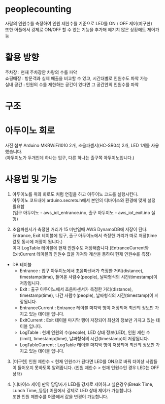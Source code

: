# peoplecounting
사람의 인원수를 측정하여 인원 제한수를 기준으로 LED를 ON / OFF 제어(미구현)    
또한 어플에서 강제로 ON/OFF 할 수 있는 기능을 추가해 예기치 않은 상황에도 제어가능

# 활용 방향
주차장 : 현재 주차장안 차량의 수를 파악  
쇼핑매장 : 방문객과 실제 매출을 비교할 수 있고, 시간대별로 인원수도 파악 가능  
실내 공간 : 인원의 수를 제한하는 공간이 있다면 그 공간안의 인원수를 파악  

# 구조


# 아두이노 회로
사진 첨부
Arduino MKRWiFi1010 2개, 초음파센서(HC-SR04) 2개, LED 1개를 사용했습니다.  
(아두이노가 두개인데 하나는 입구, 다른 하나는 출구쪽 아두이노입니다.)

# 사용법 및 기능
1. 아두이노를 위의 회로도 처럼 연결을 하고 아두이노 코드를 실행시킨다.  
아두이노 코드내에 arduino.secrets.h에서 본인의 디바이스와 환경에 맞게 설정 필요함  
(입구 아두이노 - aws_iot_entrance.ino, 출구 아두이노 - aws_iot_exit.ino 실행)

2. 초음파센서가 측정한 거리가 15 미만일때 AWS DynamoDB에 저장이 된다.  
Entrance, Exit 테이블에 입구, 출구 아두이노에서 측정한 거리가 따로 저장(time값도 동시에 저장이 됩니다.)  
이때 LogTable 테이블에 현재 인원수도 저장해줍니다.(EntranceCurrent와 ExitCurrent 테이블의 인원수 값을 가져와 계산을 통하여 현재 인원수를 측정)
  * DB 테이블 
    - Entrance : 입구 아두이노에서 초음파센서가 측정한 거리(distance), timestamp(time), 들어온 사람수(people), 날짜형식의 시간(timestamp)이 저장됩니다.
    - Exit : 출구 아두이노에서 초음파센서가 측정한 거리(distance), timestamp(time), 나간 사람수(people), 날짜형식의 시간(timestamp)이 저장됩니다.
    - EntranceCurrent : Entrance 테이블 마지막 행이 저장되어 최신의 정보만 가지고 있는 테이블 입니다.
    - ExitCurrent : Exit 테이블 마지막 행이 저장되어 최신의 정보만 가지고 있는 테이블 입니다.
    - LogTable : 현재 인원의 수(people), LED 상태 정보(LED), 인원 제한 수(limit), timestamp(time), 날짜형식의 시간(timestamp)이 저장됩니다.
    - LogTableCurrent : LogTable 테이블 마지막 행이 저장되어 최신의 정보만 가지고 있는 테이블 입니다.

3. [미구현] 인원 제한수 < 현재 인원수가 된다면 LED를 ON으로 바꿔 더이상 사람들이 들어오지 못하도록 알려줍니다. (인원 제한수 > 현재 인원수인 경우 LED는 OFF상태)  

4. [디바이스 제어] 만약 담당자가 LED를 강제로 제어하고 싶은경우(Break Time, Lunch Time,,등등) 어플에서 강제로 LED 상태 제어가 가능합니다.  
또한 인원 제한수를 어플에서 값을 변경이 가능합니다.
 
